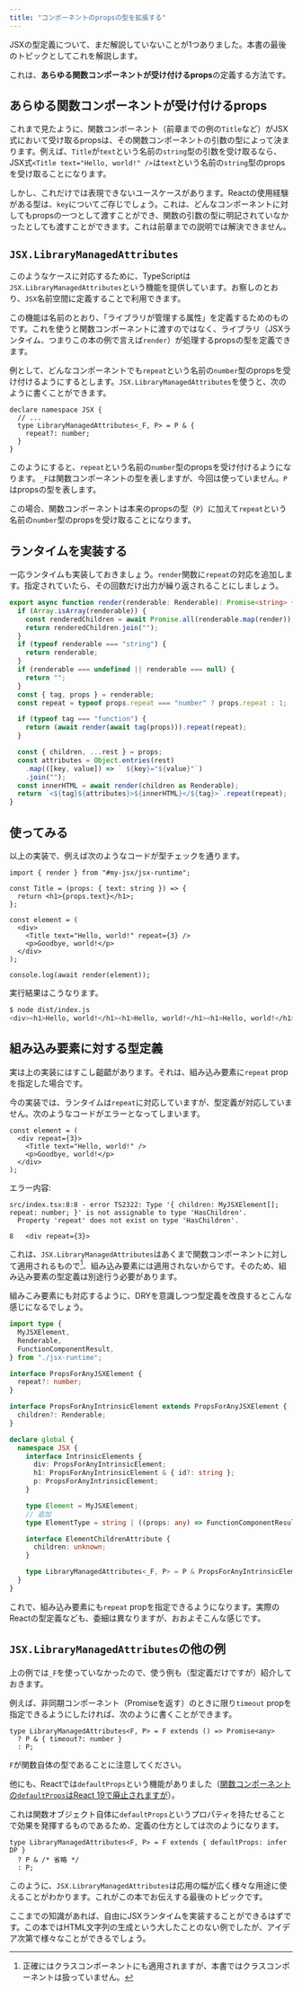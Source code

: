 ```yaml
---
title: "コンポーネントのpropsの型を拡張する"
---
```


JSXの型定義について、まだ解説していないことが1つありました。本書の最後のトピックとしてこれを解説します。

これは、**あらゆる関数コンポーネントが受け付けるprops**の定義する方法です。

## あらゆる関数コンポーネントが受け付けるprops

これまで見たように、関数コンポーネント（前章までの例の`Title`など）がJSX式において受け取るpropsは、その関数コンポーネントの引数の型によって決まります。例えば、`Title`が`text`という名前の`string`型の引数を受け取るなら、JSX式`<Title text="Hello, world!" />`は`text`という名前の`string`型のpropsを受け取ることになります。

しかし、これだけでは表現できないユースケースがあります。Reactの使用経験がある型は、`key`についてご存じでしょう。これは、どんなコンポーネントに対してもpropsの一つとして渡すことができ、関数の引数の型に明記されていなかったとしても渡すことができます。これは前章までの説明では解決できません。

## `JSX.LibraryManagedAttributes`

このようなケースに対応するために、TypeScriptは`JSX.LibraryManagedAttributes`という機能を提供しています。お察しのとおり、`JSX`名前空間に定義することで利用できます。

この機能は名前のとおり、「ライブラリが管理する属性」を定義するためのものです。これを使うと関数コンポーネントに渡すのではなく、ライブラリ（JSXランタイム、つまりこの本の例で言えば`render`）が処理するpropsの型を定義できます。

例として、どんなコンポーネントでも`repeat`という名前の`number`型のpropsを受け付けるようにするとします。`JSX.LibraryManagedAttributes`を使うと、次のように書くことができます。

```tsx:src/my-jsx/types.d.ts（抜粋）
declare namespace JSX {
  // ...
  type LibraryManagedAttributes<_F, P> = P & {
    repeat?: number;
  }
}
```

このようにすると、`repeat`という名前の`number`型のpropsを受け付けるようになります。`_F`は関数コンポーネントの型を表しますが、今回は使っていません。`P`はpropsの型を表します。

この場合、関数コンポーネントは本来のpropsの型（`P`）に加えて`repeat`という名前の`number`型のpropsを受け取ることになります。

## ランタイムを実装する

一応ランタイムも実装しておきましょう。`render`関数に`repeat`の対応を追加します。指定されていたら、その回数だけ出力が繰り返されることにしましょう。

```ts:src/my-jsx/jsx-runtime.ts
export async function render(renderable: Renderable): Promise<string> {
  if (Array.isArray(renderable)) {
    const renderedChildren = await Promise.all(renderable.map(render));
    return renderedChildren.join("");
  }
  if (typeof renderable === "string") {
    return renderable;
  }
  if (renderable === undefined || renderable === null) {
    return "";
  }
  const { tag, props } = renderable;
  const repeat = typeof props.repeat === "number" ? props.repeat : 1;

  if (typeof tag === "function") {
    return (await render(await tag(props))).repeat(repeat);
  }

  const { children, ...rest } = props;
  const attributes = Object.entries(rest)
    .map(([key, value]) => ` ${key}="${value}"`)
    .join("");
  const innerHTML = await render(children as Renderable);
  return `<${tag}${attributes}>${innerHTML}</${tag}>`.repeat(repeat);
}
```

## 使ってみる

以上の実装で、例えば次のようなコードが型チェックを通ります。

```tsx:src/index.tsx
import { render } from "#my-jsx/jsx-runtime";

const Title = (props: { text: string }) => {
  return <h1>{props.text}</h1>;
};

const element = (
  <div>
    <Title text="Hello, world!" repeat={3} />
    <p>Goodbye, world!</p>
  </div>
);

console.log(await render(element));
```

実行結果はこうなります。

```sh
$ node dist/index.js
<div><h1>Hello, world!</h1><h1>Hello, world!</h1><h1>Hello, world!</h1><p>Goodbye, world!</p></div>
```

## 組み込み要素に対する型定義

実は上の実装にはすこし齟齬があります。それは、組み込み要素に`repeat` propを指定した場合です。

今の実装では、ランタイムは`repeat`に対応していますが、型定義が対応していません。次のようなコードがエラーとなってしまいます。

```tsx:src/index.tsx
const element = (
  <div repeat={3}>
    <Title text="Hello, world!" />
    <p>Goodbye, world!</p>
  </div>
);
```

エラー内容:

```
src/index.tsx:8:8 - error TS2322: Type '{ children: MyJSXElement[]; repeat: number; }' is not assignable to type 'HasChildren'.
  Property 'repeat' does not exist on type 'HasChildren'.

8   <div repeat={3}>
```

これは、`JSX.LibraryManagedAttributes`はあくまで関数コンポーネントに対して適用されるもので[^note_class_component]、組み込み要素には適用されないからです。そのため、組み込み要素の型定義は別途行う必要があります。

[^note_class_component]: 正確にはクラスコンポーネントにも適用されますが、本書ではクラスコンポーネントは扱っていません。

組みこみ要素にも対応するように、DRYを意識しつつ型定義を改良するとこんな感じになるでしょう。

```tsx:src/my-jsx/types.d.ts
import type {
  MyJSXElement,
  Renderable,
  FunctionComponentResult,
} from "./jsx-runtime";

interface PropsForAnyJSXElement {
  repeat?: number;
}

interface PropsForAnyIntrinsicElement extends PropsForAnyJSXElement {
  children?: Renderable;
}

declare global {
  namespace JSX {
    interface IntrinsicElements {
      div: PropsForAnyIntrinsicElement;
      h1: PropsForAnyIntrinsicElement & { id?: string };
      p: PropsForAnyIntrinsicElement;
    }

    type Element = MyJSXElement;
    // 追加
    type ElementType = string | ((props: any) => FunctionComponentResult);

    interface ElementChildrenAttribute {
      children: unknown;
    }

    type LibraryManagedAttributes<_F, P> = P & PropsForAnyIntrinsicElement;
  }
}
```

これで、組み込み要素にも`repeat` propを指定できるようになります。実際のReactの型定義なども、委細は異なりますが、おおよそこんな感じです。

## `JSX.LibraryManagedAttributes`の他の例

上の例では`_F`を使っていなかったので、使う例も（型定義だけですが）紹介しておきます。

例えば、非同期コンポーネント（Promiseを返す）のときに限り`timeout` propを指定できるようにしたければ、次のように書くことができます。

```tsx
type LibraryManagedAttributes<F, P> = F extends () => Promise<any>
  ? P & { timeout?: number }
  : P;
```

`F`が関数自体の型であることに注意してください。

他にも、Reactでは`defaultProps`という機能がありました（[関数コンポーネントの`defaultProps`はReact 19で廃止されますが](https://zenn.dev/uhyo/books/react-19-new/viewer/upgrade)）。

これは関数オブジェクト自体に`defaultProps`というプロパティを持たせることで効果を発揮するものであるため、定義の仕方としては次のようになります。

```tsx
type LibraryManagedAttributes<F, P> = F extends { defaultProps: infer DP }
  ? P & /* 省略 */
  : P;
```

このように、`JSX.LibraryManagedAttributes`は応用の幅が広く様々な用途に使えることがわかります。これがこの本でお伝えする最後のトピックです。

ここまでの知識があれば、自由にJSXランタイムを実装することができるはずです。この本ではHTML文字列の生成という大したことのない例でしたが、アイデア次第で様々なことができるでしょう。